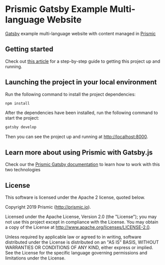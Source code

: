 # Prismic Gatsby Example Multi-language Website 

[Gatsby](https://www.gatsbyjs.org/) example multi-language website with content managed in [Prismic](https://prismic.io)

## Getting started
Check out [this article](https://intercom.help/prismicio/examples/gatsby-js-samples/sample-multi-language-with-api-based-cms-gatsbyjs) for a step-by-step guide to getting this project up and running.

## Launching the project in your local environment

Run the following command to install the project dependencies:

``` bash
npm install
```
After the dependencies have been installed, run the following command to start the project:

``` bash
gatsby develop
```
Then you can see the project up and running at [http://localhost:8000](http://localhost:8000).


## Learn more about using Prismic with Gatsby.js

Check our the [Prismic Gatsby documentation](https://prismic.io/docs/reactjs/getting-started/prismic-gatsby) to learn how to work with this two technologies

## License

This software is licensed under the Apache 2 license, quoted below.

Copyright 2019 Prismic (http://prismic.io).

Licensed under the Apache License, Version 2.0 (the "License"); you may not use this project except in compliance with the License. You may obtain a copy of the License at http://www.apache.org/licenses/LICENSE-2.0.

Unless required by applicable law or agreed to in writing, software distributed under the License is distributed on an "AS IS" BASIS, WITHOUT WARRANTIES OR CONDITIONS OF ANY KIND, either express or implied. See the License for the specific language governing permissions and limitations under the License.